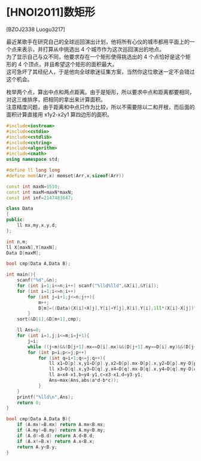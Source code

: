 # [HNOI2011]数矩形
[BZOJ2338 Luogu3217]

最近某歌手在研究自己的全球巡回演出计划，他将所有心仪的城市都用平面上的一个点来表示，并打算从中挑选出 4 个城市作为这次巡回演出的地点。  
为了显示自己与众不同，他要求存在一个矩形使得挑选出的 4 个点恰好是这个矩形的 4 个顶点，并且希望这个矩形的面积最大。  
这可急坏了其经纪人，于是他向全球歌迷征集方案，当然你这位歌迷一定不会错过这个机会。

枚举两个点，算出中点和两点距离。由于是矩形，所以要求中点和距离都要相同，对这三维排序，把相同的拿出来计算面积。  
注意精度问题，由于距离和中点只作为比较，所以不需要除以二和开根，而后面的面积计算直接用 x1y2-x2y1 算四边形的面积。

```cpp
#include<iostream>
#include<cstdio>
#include<cstdlib>
#include<cstring>
#include<algorithm>
#include<cmath>
using namespace std;

#define ll long long
#define mem(Arr,x) memset(Arr,x,sizeof(Arr))

const int maxN=1510;
const int maxM=maxN*maxN;
const int inf=2147483647;

class Data
{
public:
	ll mx,my,x,y,d;
};

int n,m;
ll X[maxN],Y[maxN];
Data D[maxM];

bool cmp(Data A,Data B);

int main(){
	scanf("%d",&n);
	for (int i=1;i<=n;i++) scanf("%lld%lld",&X[i],&Y[i]);
	for (int i=1;i<=n;i++)
		for (int j=i+1;j<=n;j++){
			m++;
			D[m]=((Data){X[i]+X[j],Y[i]+Y[j],X[i],Y[i],1ll*(X[i]-X[j])*(X[i]-X[j])+1ll*(Y[i]-Y[j])*(Y[i]-Y[j])});
		}
	sort(&D[1],&D[m+1],cmp);

	ll Ans=0;
	for (int i=1,j;i<=m;i=j+1){
		j=i;
		while ((j<m)&&(D[j+1].mx==D[i].mx)&&(D[j+1].my==D[i].my)&&(D[j+1].d==D[i].d)) j++;
		for (int p=i;p<=j;p++)
			for (int q=i+1;q<=j;q++){
				ll x1=D[p].x,y1=D[p].y,x2=D[p].mx-D[p].x,y2=D[p].my-D[p].y;
				ll x3=D[q].x,y3=D[q].y,x4=D[q].mx-D[q].x,y4=D[q].my-D[q].y;
				ll a=x4-x1,b=y4-y1,c=x3-x1,d=y3-y1;
				Ans=max(Ans,abs(a*d-b*c));
			}
	}
	printf("%lld\n",Ans);
	return 0;
}

bool cmp(Data A,Data B){
	if (A.mx!=B.mx) return A.mx<B.mx;
	if (A.my!=B.my) return A.my<B.my;
	if (A.d!=B.d) return A.d<B.d;
	if (A.x!=B.x) return A.x<B.x;
	return A.y<B.y;
}
```